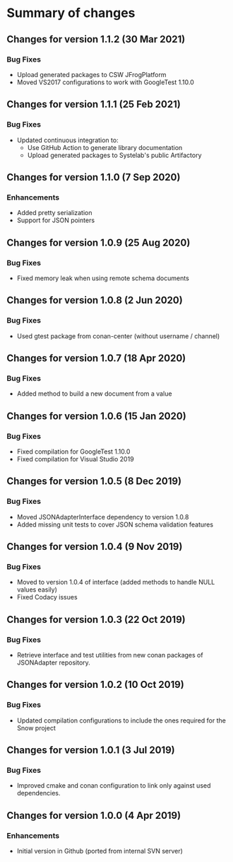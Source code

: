 # Summary of changes

## Changes for version 1.1.2 (30 Mar 2021)

### Bug Fixes

- Upload generated packages to CSW JFrogPlatform
- Moved VS2017 configurations to work with GoogleTest 1.10.0


## Changes for version 1.1.1 (25 Feb 2021)

### Bug Fixes

- Updated continuous integration to:
  - Use GitHub Action to generate library documentation
  - Upload generated packages to Systelab's public Artifactory


## Changes for version 1.1.0 (7 Sep 2020)

### Enhancements

- Added pretty serialization
- Support for JSON pointers


## Changes for version 1.0.9 (25 Aug 2020)

### Bug Fixes

- Fixed memory leak when using remote schema documents


## Changes for version 1.0.8 (2 Jun 2020)

### Bug Fixes

- Used gtest package from conan-center (without username / channel)


## Changes for version 1.0.7 (18 Apr 2020)

### Bug Fixes

- Added method to build a new document from a value


## Changes for version 1.0.6 (15 Jan 2020)

### Bug Fixes

- Fixed compilation for GoogleTest 1.10.0
- Fixed compilation for Visual Studio 2019


## Changes for version 1.0.5 (8 Dec 2019)

### Bug Fixes

- Moved JSONAdapterInterface dependency to version 1.0.8
- Added missing unit tests to cover JSON schema validation features


## Changes for version 1.0.4 (9 Nov 2019)

### Bug Fixes

- Moved to version 1.0.4 of interface (added methods to handle NULL values easily)
- Fixed Codacy issues


## Changes for version 1.0.3 (22 Oct 2019)

### Bug Fixes

- Retrieve interface and test utilities from new conan packages of JSONAdapter repository.


## Changes for version 1.0.2 (10 Oct 2019)

### Bug Fixes

- Updated compilation configurations to include the ones required for the Snow project


## Changes for version 1.0.1 (3 Jul 2019)

### Bug Fixes

- Improved cmake and conan configuration to link only against used dependencies.


## Changes for version 1.0.0 (4 Apr 2019)

### Enhancements

- Initial version in Github (ported from internal SVN server)
